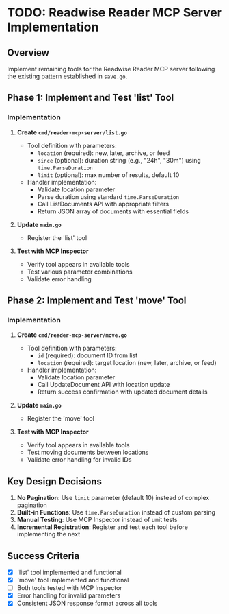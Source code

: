 # TODO: Readwise Reader MCP Server Implementation

## Overview

Implement remaining tools for the Readwise Reader MCP server following the existing pattern established in `save.go`.

## Phase 1: Implement and Test 'list' Tool

### Implementation
1. **Create `cmd/reader-mcp-server/list.go`**
   - Tool definition with parameters:
     - `location` (required): new, later, archive, or feed
     - `since` (optional): duration string (e.g., "24h", "30m") using `time.ParseDuration`
     - `limit` (optional): max number of results, default 10
   - Handler implementation:
     - Validate location parameter
     - Parse duration using standard `time.ParseDuration`
     - Call ListDocuments API with appropriate filters
     - Return JSON array of documents with essential fields

2. **Update `main.go`**
   - Register the 'list' tool

3. **Test with MCP Inspector**
   - Verify tool appears in available tools
   - Test various parameter combinations
   - Validate error handling

## Phase 2: Implement and Test 'move' Tool

### Implementation
1. **Create `cmd/reader-mcp-server/move.go`**
   - Tool definition with parameters:
     - `id` (required): document ID from list
     - `location` (required): target location (new, later, archive, or feed)
   - Handler implementation:
     - Validate location parameter
     - Call UpdateDocument API with location update
     - Return success confirmation with updated document details

2. **Update `main.go`**
   - Register the 'move' tool

3. **Test with MCP Inspector**
   - Verify tool appears in available tools
   - Test moving documents between locations
   - Validate error handling for invalid IDs

## Key Design Decisions

1. **No Pagination**: Use `limit` parameter (default 10) instead of complex pagination
2. **Built-in Functions**: Use `time.ParseDuration` instead of custom parsing
3. **Manual Testing**: Use MCP Inspector instead of unit tests
4. **Incremental Registration**: Register and test each tool before implementing the next

## Success Criteria

- [x] 'list' tool implemented and functional
- [x] 'move' tool implemented and functional
- [ ] Both tools tested with MCP Inspector
- [x] Error handling for invalid parameters
- [x] Consistent JSON response format across all tools